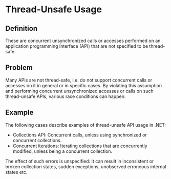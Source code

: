 # Thread-Unsafe Usage

## Definition

These are concurrent unsynchronized calls or accesses performed on an application programming interface (API) that are not specified to be thread-safe.

## Problem

Many APIs are not thread-safe, i.e. do not support concurrent calls or accesses on it in general or in specific cases. By violating this assumption and performing concurrent unsynchronized accesses or calls on such thread-unsafe APIs, various race conditions can happen.

## Example

The following cases describe examples of thread-unsafe API usage in .NET:

* Collections API: Concurrent calls, unless using synchronized or concurrent collections.
* Concurrent iterations: Iterating collections that are concurrently modified, unless being a concurrent collection.

The effect of such errors is unspecified: It can result in inconsistent or broken collection states, sudden exceptions, unobserved erroneous internal states etc.
